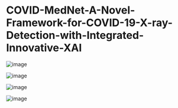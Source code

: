 # COVID-MedNet-A-Novel-Framework-for-COVID-19-X-ray-Detection-with-Integrated-Innovative-XAI

![image](https://github.com/user-attachments/assets/ee2ef72e-aae6-4966-9d3b-1deaf3651012)

![image](https://github.com/user-attachments/assets/828e5488-0f8f-4e83-8ab8-35d76ef8efed)


![image](https://github.com/user-attachments/assets/5923af94-9f99-448d-b639-b0652df0646e)



![image](https://github.com/user-attachments/assets/b7690e9c-597d-4302-a177-ee1bb35bdffe)
